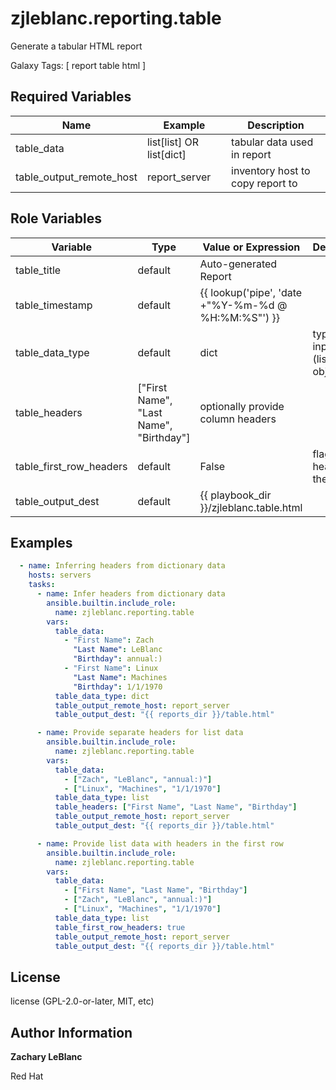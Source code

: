 zjleblanc.reporting.table
=========

Generate a tabular HTML report

Galaxy Tags: \[ report table html \]

Required Variables
------------------

| Name | Example | Description |
| -------- | ------- | ------------------- |
| table_data | list[list] OR list[dict] | tabular data used in report |
| table_output_remote_host | report_server | inventory host to copy report to |


Role Variables
--------------

| Variable | Type | Value or Expression | Description |
| -------- | ------- | ------------------- | --------- |
| table_title | default | Auto-generated Report |  |
| table_timestamp | default | {{ lookup('pipe', 'date +"%Y-%m-%d @ %H:%M:%S"') }} |  |
| table_data_type | default | dict | type of input data (list or object) |
| table_headers | ["First Name", "Last Name", "Birthday"] | optionally provide column headers |
| table_first_row_headers | default | False | flag for headers in the first row |
| table_output_dest | default | {{ playbook_dir }}/zjleblanc.table.html |  |

Examples
--------

```yaml
  - name: Inferring headers from dictionary data
    hosts: servers
    tasks:
      - name: Infer headers from dictionary data
        ansible.builtin.include_role:
          name: zjleblanc.reporting.table
        vars:
          table_data:
            - "First Name": Zach
              "Last Name": LeBlanc
              "Birthday": annual:)
            - "First Name": Linux
              "Last Name": Machines
              "Birthday": 1/1/1970
          table_data_type: dict
          table_output_remote_host: report_server
          table_output_dest: "{{ reports_dir }}/table.html"

      - name: Provide separate headers for list data
        ansible.builtin.include_role:
          name: zjleblanc.reporting.table
        vars:
          table_data:
            - ["Zach", "LeBlanc", "annual:)"]
            - ["Linux", "Machines", "1/1/1970"]
          table_data_type: list
          table_headers: ["First Name", "Last Name", "Birthday"]
          table_output_remote_host: report_server
          table_output_dest: "{{ reports_dir }}/table.html"

      - name: Provide list data with headers in the first row
        ansible.builtin.include_role:
          name: zjleblanc.reporting.table
        vars:
          table_data:
            - ["First Name", "Last Name", "Birthday"]
            - ["Zach", "LeBlanc", "annual:)"]
            - ["Linux", "Machines", "1/1/1970"]
          table_data_type: list
          table_first_row_headers: true
          table_output_remote_host: report_server
          table_output_dest: "{{ reports_dir }}/table.html"
```

License
-------

license (GPL-2.0-or-later, MIT, etc)

Author Information
-------
**Zachary LeBlanc**

Red Hat

